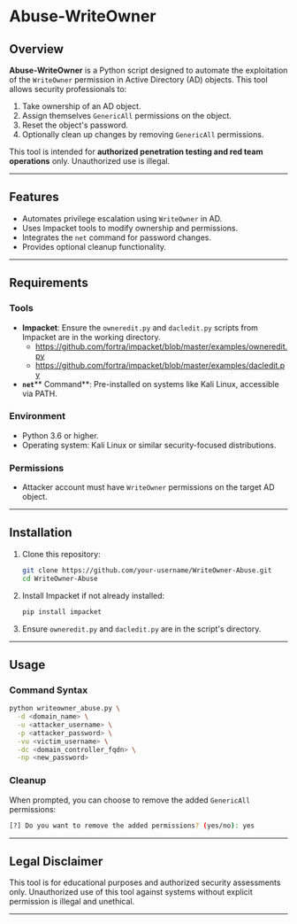 # Abuse-WriteOwner

## Overview

**Abuse-WriteOwner** is a Python script designed to automate the exploitation of the `WriteOwner` permission in Active Directory (AD) objects. This tool allows security professionals to:

1. Take ownership of an AD object.
2. Assign themselves `GenericAll` permissions on the object.
3. Reset the object's password.
4. Optionally clean up changes by removing `GenericAll` permissions.

This tool is intended for **authorized penetration testing and red team operations** only. Unauthorized use is illegal.

---

## Features

- Automates privilege escalation using `WriteOwner` in AD.
- Uses Impacket tools to modify ownership and permissions.
- Integrates the `net` command for password changes.
- Provides optional cleanup functionality.

---

## Requirements

### Tools

- **Impacket**: Ensure the `owneredit.py` and `dacledit.py` scripts from Impacket are in the working directory.
   - https://github.com/fortra/impacket/blob/master/examples/owneredit.py
   - https://github.com/fortra/impacket/blob/master/examples/dacledit.py    
- **`net`**** Command**: Pre-installed on systems like Kali Linux, accessible via PATH.

### Environment

- Python 3.6 or higher.
- Operating system: Kali Linux or similar security-focused distributions.

### Permissions

- Attacker account must have `WriteOwner` permissions on the target AD object.

---

## Installation

1. Clone this repository:

   ```bash
   git clone https://github.com/your-username/WriteOwner-Abuse.git
   cd WriteOwner-Abuse
   ```

2. Install Impacket if not already installed:

   ```bash
   pip install impacket
   ```

3. Ensure `owneredit.py` and `dacledit.py` are in the script's directory.

---

## Usage

### Command Syntax

```bash
python writeowner_abuse.py \
  -d <domain_name> \
  -u <attacker_username> \
  -p <attacker_password> \
  -vu <victim_username> \
  -dc <domain_controller_fqdn> \
  -np <new_password>
```

### Cleanup

When prompted, you can choose to remove the added `GenericAll` permissions:

```bash
[?] Do you want to remove the added permissions? (yes/no): yes
```

---

## Legal Disclaimer

This tool is for educational purposes and authorized security assessments only. Unauthorized use of this tool against systems without explicit permission is illegal and unethical.

---

